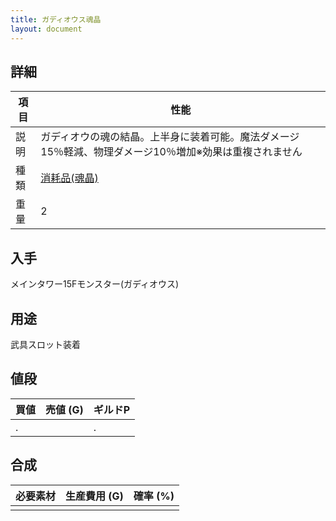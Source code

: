 ```yaml
---
title: ガディオウス魂晶
layout: document
---
```

## 詳細

|項目|性能|
|---|---|
|説明|ガディオウの魂の結晶。上半身に装着可能。魔法ダメージ15％軽減、物理ダメージ10％増加※効果は重複されません|
|種類|[消耗品(魂晶)](消耗品(魂晶))|
|重量|2|

## 入手

メインタワー15Fモンスター(ガディオウス)

## 用途

武具スロット装着

## 値段

|買値|売値 (G)|ギルドP|
|---|---|---|
|.||.|

## 合成

|必要素材|生産費用 (G)|確率 (%)|
|---|---|---|
||||


